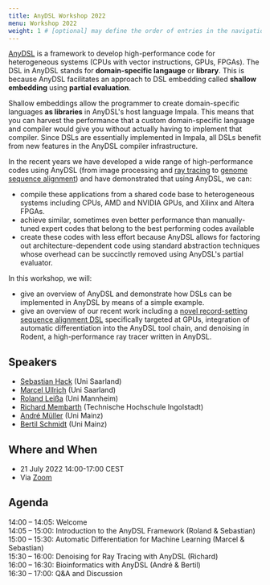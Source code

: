 ```yaml
---
title: AnyDSL Workshop 2022
menu: Workshop 2022
weight: 1 # [optional] may define the order of entries in the navigation tree
---
```

[AnyDSL](https://anydsl.github.io) is a framework to develop high-performance code for heterogeneous systems (CPUs with vector instructions, GPUs, FPGAs).
The DSL in AnyDSL stands for **domain-specific langauge** or **library**.
This is because AnyDSL facilitates an approach to DSL embedding called **shallow embedding** using **partial evaluation**.

Shallow embeddings allow the programmer to create domain-specific languages **as libraries** in AnyDSL's host language Impala.
This means that you can harvest the performance that a custom domain-specific language and compiler would give you without actually having to implement that compiler.
Since DSLs are essentially implemented in Impala, all DSLs benefit from new features in the AnyDSL compiler infrastructure.

In the recent years we have developed a wide range of high-performance codes using AnyDSL (from image processing and [ray tracing](https://graphics.cg.uni-saarland.de/papers/perard-2019-siggraph-rodent.pdf) to [genome sequence alignment](https://arxiv.org/pdf/2002.04561.pdf)) and have demonstrated that using AnyDSL, we can:

* compile these applications from a shared code base to heterogeneous systems including CPUs, AMD and NVIDIA GPUs, and Xilinx and Altera FPGAs.
* achieve similar, sometimes even better performance than manually-tuned expert codes that belong to the best performing codes available
* create these codes with less effort because AnyDSL allows for factoring out architecture-dependent code using standard abstraction techniques whose overhead can be succinctly removed using AnyDSL's partial evaluator.

In this workshop, we will:

* give an overview of AnyDSL and demonstrate how DSLs can be implemented in AnyDSL by means of a simple example.
* give an overview of our recent work including a [novel record-setting sequence alignment DSL](https://arxiv.org/abs/2205.07610) specifically targeted at GPUs, integration of automatic differentiation into the AnyDSL tool chain, and denoising in Rodent, a high-performance ray tracer written in AnyDSL.

## Speakers

* [Sebastian Hack](https://compilers.cs.uni-saarland.de/people/hack/) (Uni Saarland)
* [Marcel Ullrich](https://compilers.cs.uni-saarland.de/people/ullrich/) (Uni Saarland)
* [Roland Leißa](https://www.wim.uni-mannheim.de/leissa/) (Uni Mannheim)
* [Richard Membarth](https://www.thi.de/suche/mitarbeiter/prof-dr-richard-membarth/) (Technische Hochschule Ingolstadt)
* [André Müller](https://www.hpc.informatik.uni-mainz.de/people/andre-mueller/) (Uni Mainz)
* [Bertil Schmidt](https://www.hpc.informatik.uni-mainz.de/people/bertil-schmidt/) (Uni Mainz)

## Where and When

* 21 July 2022 14:00-17:00 CEST
* Via [Zoom](https://cs-uni-saarland-de.zoom.us/j/88467388643?pwd=OExnaldrR0NlU3haMTNKQ0xraXVkQT09)

## Agenda

14:00 – 14:05: Welcome  
14:05 – 15:00: Introduction to the AnyDSL Framework (Roland & Sebastian)  
15:00 – 15:30: Automatic Differentiation for Machine Learning (Marcel & Sebastian)  
15:30 – 16:00: Denoising for Ray Tracing with AnyDSL (Richard)  
16:00 – 16:30: Bioinformatics with AnyDSL (André & Bertil)  
16:30 – 17:00: Q&A and Discussion  


